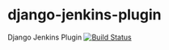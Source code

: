 # django-jenkins-plugin
Django Jenkins Plugin
[![Build Status](https://travis-ci.org/evili/django-jenkins-plugin.svg?branch=master)](https://travis-ci.org/evili/django-jenkins-plugin)
